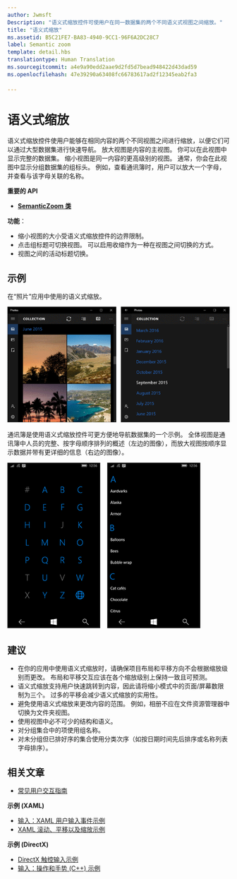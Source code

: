 ```yaml
---
author: Jwmsft
Description: "语义式缩放控件可使用户在同一数据集的两个不同语义式视图之间缩放。"
title: "语义式缩放"
ms.assetid: B5C21FE7-BA83-4940-9CC1-96F6A2DC28C7
label: Semantic zoom
template: detail.hbs
translationtype: Human Translation
ms.sourcegitcommit: a4e9a90edd2aae9d2fd5d7bead948422d43dad59
ms.openlocfilehash: 47e39290a63408fc66783617ad2f12345eab2fa3

---
```


# 语义式缩放



语义式缩放控件使用户能够在相同内容的两个不同视图之间进行缩放，以便它们可以通过大型数据集进行快速导航。 放大视图是内容的主视图。 你可以在此视图中显示完整的数据集。 缩小视图是同一内容的更高级别的视图。 通常，你会在此视图中显示分组数据集的组标头。 例如，查看通讯簿时，用户可以放大一个字母，并查看与该字母关联的名称。 

**重要的 API**

-   [**SemanticZoom 类**](https://msdn.microsoft.com/library/windows/apps/hh702601)

**功能**：

-   缩小视图的大小受语义式缩放控件的边界限制。
-   点击组标题可切换视图。 可以启用收缩作为一种在视图之间切换的方式。
-   视图之间的活动标题切换。

## 示例

在“照片”应用中使用的语义式缩放。

![在“照片”应用中使用的语义式缩放](images/control-examples/semantic-zoom-photos.png)

通讯簿是使用语义式缩放控件可更方便地导航数据集的一个示例。 全体视图是通讯簿中人员的完整、按字母顺序排列的概述（左边的图像），而放大视图按顺序显示数据并带有更详细的信息（右边的图像）。

![在联系人列表中使用的语义式缩放示例](images/semanticzoom-win10.png)

## 建议

-   在你的应用中使用语义式缩放时，请确保项目布局和平移方向不会根据缩放级别而更改。 布局和平移交互应该在各个缩放级别上保持一致且可预测。
-   语义式缩放支持用户快速跳转到内容，因此请将缩小模式中的页面/屏幕数限制为三个。 过多的平移会减少语义式缩放的实用性。
-   避免使用语义式缩放来更改内容的范围。 例如，相册不应在文件资源管理器中切换为文件夹视图。
-   使用视图中必不可少的结构和语义。
-   对分组集合中的项使用组名称。
-   对未分组但已排好序的集合使用分类次序（如按日期时间先后排序或名称列表字母排序）。



## 相关文章

* [常见用户交互指南](https://dev.windows.com/design/inputs-devices)


**示例 (XAML)**
* [输入：XAML 用户输入事件示例](http://go.microsoft.com/fwlink/p/?linkid=226855)
* [XAML 滚动、平移以及缩放示例](http://go.microsoft.com/fwlink/p/?linkid=251717)

**示例 (DirectX)**
* [DirectX 触控输入示例](http://go.microsoft.com/fwlink/p/?LinkID=231627)
* [输入：操作和手势 (C++) 示例](http://go.microsoft.com/fwlink/p/?linkid=231605)
 

 







<!--HONumber=Jun16_HO4-->


